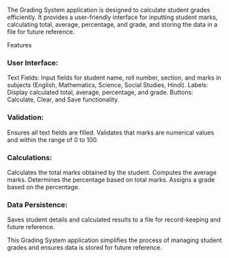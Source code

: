 The Grading System application is designed to calculate student grades efficiently. It provides a user-friendly interface for inputting student marks, calculating total, average, percentage, and grade, and storing the data in a file for future reference.

Features

### User Interface: ###

Text Fields: Input fields for student name, roll number, section, and marks in subjects (English, Mathematics, Science, Social Studies, Hindi).
Labels: Display calculated total, average, percentage, and grade.
Buttons: Calculate, Clear, and Save functionality.

### Validation: ###

Ensures all text fields are filled.
Validates that marks are numerical values and within the range of 0 to 100.

### Calculations: ###

Calculates the total marks obtained by the student.
Computes the average marks.
Determines the percentage based on total marks.
Assigns a grade based on the percentage.

### Data Persistence: ###

Saves student details and calculated results to a file for record-keeping and future reference.

This Grading System application simplifies the process of managing student grades and ensures data is stored for future reference.


